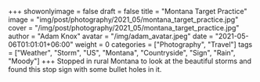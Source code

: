 +++
showonlyimage = false
draft = false
title = "Montana Target Practice"
image = "img/post/photography/2021_05/montana_target_practice.jpg"
cover = "/img/post/photography/2021_05/montana_target_practice.jpg"
author = "Adam Knox"
avatar = "/img/adam_avatar.jpeg"
date = "2021-05-06T01:01:01+06:00"
weight = 0
categories = ["Photography", "Travel"]
tags = ["Weather", "Storm", "US", "Montana", "Countryside", "Sign", "Rain", "Moody"]
+++
Stopped in rural Montana to look at the beautiful storms and found this stop sign with some bullet holes in it.
<!--more-->
